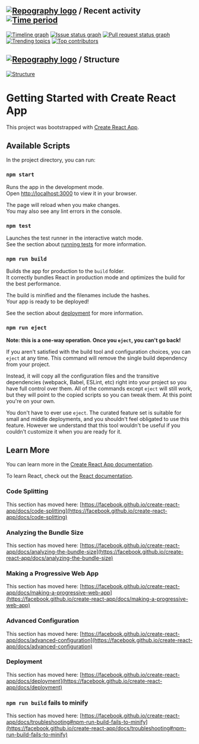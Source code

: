 ## [![Repography logo](https://images.repography.com/logo.svg)](https://repography.com) / Recent activity [![Time period](https://images.repography.com/25087365/samdyra/urban-guacamole/recent-activity/518de2055758245115b3767ca8193649_badge.svg)](https://repography.com)

[![Timeline graph](https://images.repography.com/25087365/samdyra/urban-guacamole/recent-activity/518de2055758245115b3767ca8193649_timeline.svg)](https://github.com/samdyra/urban-guacamole/commits)
[![Issue status graph](https://images.repography.com/25087365/samdyra/urban-guacamole/recent-activity/518de2055758245115b3767ca8193649_issues.svg)](https://github.com/samdyra/urban-guacamole/issues)
[![Pull request status graph](https://images.repography.com/25087365/samdyra/urban-guacamole/recent-activity/518de2055758245115b3767ca8193649_prs.svg)](https://github.com/samdyra/urban-guacamole/pulls)
[![Trending topics](https://images.repography.com/25087365/samdyra/urban-guacamole/recent-activity/518de2055758245115b3767ca8193649_words.svg)](https://github.com/samdyra/urban-guacamole/commits)
[![Top contributors](https://images.repography.com/25087365/samdyra/urban-guacamole/recent-activity/518de2055758245115b3767ca8193649_users.svg)](https://github.com/samdyra/urban-guacamole/graphs/contributors)

## [![Repography logo](https://images.repography.com/logo.svg)](https://repography.com) / Structure

[![Structure](https://images.repography.com/25087365/samdyra/urban-guacamole/structure/cb8ee33e891a5da33a6a7b50c0d79f5e_table.svg)](https://github.com/samdyra/urban-guacamole)

# Getting Started with Create React App

This project was bootstrapped with [Create React App](https://github.com/facebook/create-react-app).

## Available Scripts

In the project directory, you can run:

### `npm start`

Runs the app in the development mode.\
Open [http://localhost:3000](http://localhost:3000) to view it in your browser.

The page will reload when you make changes.\
You may also see any lint errors in the console.

### `npm test`

Launches the test runner in the interactive watch mode.\
See the section about [running tests](https://facebook.github.io/create-react-app/docs/running-tests) for more information.

### `npm run build`

Builds the app for production to the `build` folder.\
It correctly bundles React in production mode and optimizes the build for the best performance.

The build is minified and the filenames include the hashes.\
Your app is ready to be deployed!

See the section about [deployment](https://facebook.github.io/create-react-app/docs/deployment) for more information.

### `npm run eject`

**Note: this is a one-way operation. Once you `eject`, you can't go back!**

If you aren't satisfied with the build tool and configuration choices, you can `eject` at any time. This command will remove the single build dependency from your project.

Instead, it will copy all the configuration files and the transitive dependencies (webpack, Babel, ESLint, etc) right into your project so you have full control over them. All of the commands except `eject` will still work, but they will point to the copied scripts so you can tweak them. At this point you're on your own.

You don't have to ever use `eject`. The curated feature set is suitable for small and middle deployments, and you shouldn't feel obligated to use this feature. However we understand that this tool wouldn't be useful if you couldn't customize it when you are ready for it.

## Learn More

You can learn more in the [Create React App documentation](https://facebook.github.io/create-react-app/docs/getting-started).

To learn React, check out the [React documentation](https://reactjs.org/).

### Code Splitting

This section has moved here: [https://facebook.github.io/create-react-app/docs/code-splitting](https://facebook.github.io/create-react-app/docs/code-splitting)

### Analyzing the Bundle Size

This section has moved here: [https://facebook.github.io/create-react-app/docs/analyzing-the-bundle-size](https://facebook.github.io/create-react-app/docs/analyzing-the-bundle-size)

### Making a Progressive Web App

This section has moved here: [https://facebook.github.io/create-react-app/docs/making-a-progressive-web-app](https://facebook.github.io/create-react-app/docs/making-a-progressive-web-app)

### Advanced Configuration

This section has moved here: [https://facebook.github.io/create-react-app/docs/advanced-configuration](https://facebook.github.io/create-react-app/docs/advanced-configuration)

### Deployment

This section has moved here: [https://facebook.github.io/create-react-app/docs/deployment](https://facebook.github.io/create-react-app/docs/deployment)

### `npm run build` fails to minify

This section has moved here: [https://facebook.github.io/create-react-app/docs/troubleshooting#npm-run-build-fails-to-minify](https://facebook.github.io/create-react-app/docs/troubleshooting#npm-run-build-fails-to-minify)
